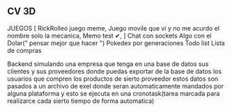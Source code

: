 ## CV 3D
JUEGOS [
    RickRolleo juego meme,
    Juego movile que vi y no me acurdo el nombre solo la mecanica,
    Memo test ✔,
]
Chat con sockets 
Algo con el Dolar(" pensar mejor que hacer ")
Pokedex por generaciones 
Todo list
Lista de compras 

Backend simulando una empresa que tenga en una base de datos sus clientes y sus proveedores
    donde puedas exportar de la base de datos los usuarios que compren los productos de sierto proveedor 
    estos datos son pasados a un archivo de exel donde seran automaticamente mandados por alguna plataforma
    y esto se ejecuta en una cronotask(tarea marcada para realizarce cada sierto tiempo de forma automatica)